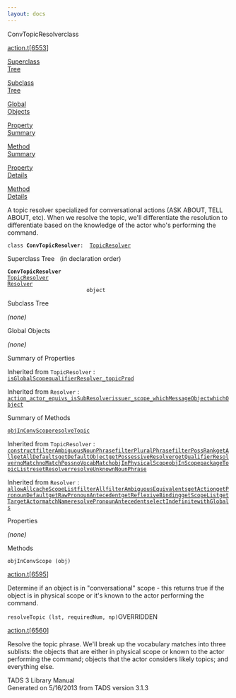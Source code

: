 ```yaml
---
layout: docs
---
```

<span class="title">ConvTopicResolver</span><span class="type">class</span>

[action.t](../file/action.t.html)\[[6553](../source/action.t.html#6553)\]

[Superclass  
Tree](#_SuperClassTree_)

[Subclass  
Tree](#_SubClassTree_)

[Global  
Objects](#_ObjectSummary_)

[Property  
Summary](#_PropSummary_)

[Method  
Summary](#_MethodSummary_)

[Property  
Details](#_Properties_)

[Method  
Details](#_Methods_)



A topic resolver specialized for conversational actions (ASK ABOUT, TELL
ABOUT, etc). When we resolve the topic, we'll differentiate the
resolution to differentiate based on the knowledge of the actor who's
performing the command.

`class `**`ConvTopicResolver`**` :   `[`TopicResolver`](../object/TopicResolver.html)



<span id="_SuperClassTree_"></span>



<span class="hdln">Superclass Tree</span>   (in declaration order)



**`ConvTopicResolver`**  
[`TopicResolver`](../object/TopicResolver.html)  
[`Resolver`](../object/Resolver.html)  
`                         object`  
<span id="_SubClassTree_"></span>



<span class="hdln">Subclass Tree</span>  



*(none)* <span id="_ObjectSummary_"></span>



<span class="hdln">Global Objects</span>  



*(none)* <span id="_PropSummary_"></span>



<span class="hdln">Summary of Properties</span>  





Inherited from `TopicResolver` :  
[`isGlobalScope`](../object/TopicResolver.html#isGlobalScope)[`qualifierResolver_`](../object/TopicResolver.html#qualifierResolver_)[`topicProd`](../object/TopicResolver.html#topicProd)

Inherited from `Resolver` :  
[`action_`](../object/Resolver.html#action_)[`actor_`](../object/Resolver.html#actor_)[`equivs_`](../object/Resolver.html#equivs_)[`isSubResolver`](../object/Resolver.html#isSubResolver)[`issuer_`](../object/Resolver.html#issuer_)[`scope_`](../object/Resolver.html#scope_)[`whichMessageObject`](../object/Resolver.html#whichMessageObject)[`whichObject`](../object/Resolver.html#whichObject)

<span id="_MethodSummary_"></span>



<span class="hdln">Summary of Methods</span>  



[`objInConvScope`](#objInConvScope)[`resolveTopic`](#resolveTopic)

Inherited from `TopicResolver` :  
[`construct`](../object/TopicResolver.html#construct)[`filterAmbiguousNounPhrase`](../object/TopicResolver.html#filterAmbiguousNounPhrase)[`filterPluralPhrase`](../object/TopicResolver.html#filterPluralPhrase)[`filterPossRank`](../object/TopicResolver.html#filterPossRank)[`getAll`](../object/TopicResolver.html#getAll)[`getAllDefaults`](../object/TopicResolver.html#getAllDefaults)[`getDefaultObject`](../object/TopicResolver.html#getDefaultObject)[`getPossessiveResolver`](../object/TopicResolver.html#getPossessiveResolver)[`getQualifierResolver`](../object/TopicResolver.html#getQualifierResolver)[`noMatch`](../object/TopicResolver.html#noMatch)[`noMatchPoss`](../object/TopicResolver.html#noMatchPoss)[`noVocabMatch`](../object/TopicResolver.html#noVocabMatch)[`objInPhysicalScope`](../object/TopicResolver.html#objInPhysicalScope)[`objInScope`](../object/TopicResolver.html#objInScope)[`packageTopicList`](../object/TopicResolver.html#packageTopicList)[`resetResolver`](../object/TopicResolver.html#resetResolver)[`resolveUnknownNounPhrase`](../object/TopicResolver.html#resolveUnknownNounPhrase)

Inherited from `Resolver` :  
[`allowAll`](../object/Resolver.html#allowAll)[`cacheScopeList`](../object/Resolver.html#cacheScopeList)[`filterAll`](../object/Resolver.html#filterAll)[`filterAmbiguousEquivalents`](../object/Resolver.html#filterAmbiguousEquivalents)[`getAction`](../object/Resolver.html#getAction)[`getPronounDefault`](../object/Resolver.html#getPronounDefault)[`getRawPronounAntecedent`](../object/Resolver.html#getRawPronounAntecedent)[`getReflexiveBinding`](../object/Resolver.html#getReflexiveBinding)[`getScopeList`](../object/Resolver.html#getScopeList)[`getTargetActor`](../object/Resolver.html#getTargetActor)[`matchName`](../object/Resolver.html#matchName)[`resolvePronounAntecedent`](../object/Resolver.html#resolvePronounAntecedent)[`selectIndefinite`](../object/Resolver.html#selectIndefinite)[`withGlobals`](../object/Resolver.html#withGlobals)

<span id="_Properties_"></span>



<span class="hdln">Properties</span>  



*(none)* <span id="_Methods_"></span>



<span class="hdln">Methods</span>  



<span id="objInConvScope"></span>

`objInConvScope (obj)`

[action.t](../file/action.t.html)\[[6595](../source/action.t.html#6595)\]



Determine if an object is in "conversational" scope - this returns true
if the object is in physical scope or it's known to the actor performing
the command.



<span id="resolveTopic"></span>

`resolveTopic (lst, requiredNum, np)`<span class="rem">OVERRIDDEN</span>

[action.t](../file/action.t.html)\[[6560](../source/action.t.html#6560)\]



Resolve the topic phrase. We'll break up the vocabulary matches into
three sublists: the objects that are either in physical scope or known
to the actor performing the command; objects that the actor considers
likely topics; and everything else.





TADS 3 Library Manual  
Generated on 5/16/2013 from TADS version 3.1.3


